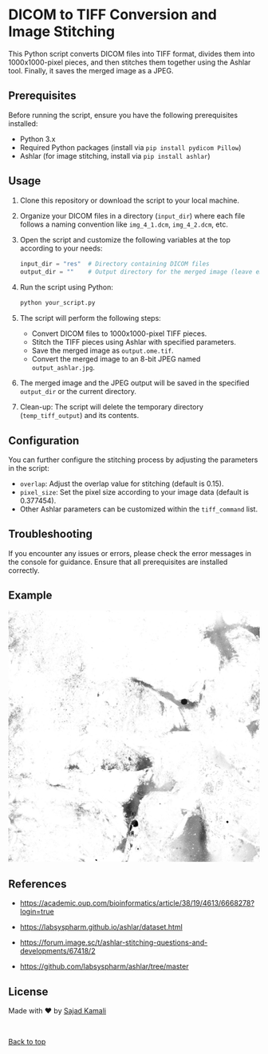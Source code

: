 # DICOM to TIFF Conversion and Image Stitching

This Python script converts DICOM files into TIFF format, divides them into 1000x1000-pixel pieces, and then stitches them together using the Ashlar tool. Finally, it saves the merged image as a JPEG.

## Prerequisites

Before running the script, ensure you have the following prerequisites installed:

- Python 3.x
- Required Python packages (install via `pip install pydicom Pillow`)
- Ashlar (for image stitching, install via `pip install ashlar`)

## Usage

1. Clone this repository or download the script to your local machine.

2. Organize your DICOM files in a directory (`input_dir`) where each file follows a naming convention like `img_4_1.dcm`, `img_4_2.dcm`, etc.

3. Open the script and customize the following variables at the top according to your needs:

   ```python
   input_dir = "res"  # Directory containing DICOM files
   output_dir = ""    # Output directory for the merged image (leave empty for the current directory)
   ```

4. Run the script using Python:

   ```bash
   python your_script.py
   ```

5. The script will perform the following steps:

   - Convert DICOM files to 1000x1000-pixel TIFF pieces.
   - Stitch the TIFF pieces using Ashlar with specified parameters.
   - Save the merged image as `output.ome.tif`.
   - Convert the merged image to an 8-bit JPEG named `output_ashlar.jpg`.

6. The merged image and the JPEG output will be saved in the specified `output_dir` or the current directory.

7. Clean-up: The script will delete the temporary directory (`temp_tiff_output`) and its contents.

## Configuration

You can further configure the stitching process by adjusting the parameters in the script:

- `overlap`: Adjust the overlap value for stitching (default is 0.15).
- `pixel_size`: Set the pixel size according to your image data (default is 0.377454).
- Other Ashlar parameters can be customized within the `tiff_command` list.

## Troubleshooting

If you encounter any issues or errors, please check the error messages in the console for guidance. Ensure that all prerequisites are installed correctly.

## Example

![sample_1](https://github.com/sajiniho07/StitchingTiles/blob/main/output_ashlar.jpg)

## References ##

- https://academic.oup.com/bioinformatics/article/38/19/4613/6668278?login=true

- https://labsyspharm.github.io/ashlar/dataset.html

- https://forum.image.sc/t/ashlar-stitching-questions-and-developments/67418/2

- https://github.com/labsyspharm/ashlar/tree/master

## License ##

Made with :heart: by <a href="https://github.com/sajiniho07" target="_blank">Sajad Kamali</a>

&#xa0;

<a href="#top">Back to top</a>